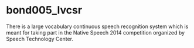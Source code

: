 bond005_lvcsr
=============

There is a large vocabulary continuous speech recognition system which is meant for taking part in the Native Speech 2014 competition organized by Speech Technology Center.
